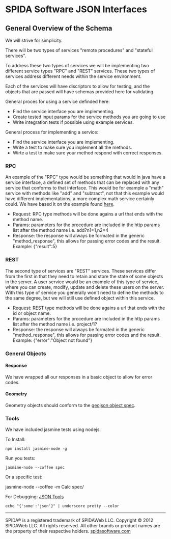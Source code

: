 SPIDA Software JSON Interfaces
==============================

General Overview of the Schema
--------------------------------

We will strive for simplicity.

There will be two types of services "remote procedures" and "stateful services".

To address these two types of services we will be implementing two different service types "RPC" and "REST" services.  These two types of services address different needs within the service environment.

Each of the services will have discriptors to allow for testing, and the objects that are passed will have schemas provided here for validating.


General proces for using a service definded here:
* Find the service interface you are implementing.
* Create tested input params for the service methods you are going to use
* Write integration tests if possible using example services.

General process for implementing a service:
* Find the service interface you are implementing.
* Write a test to make sure you implement all the methods.
* Wirte a test to make sure your method respond with correct responses.

### RPC

An example of the "RPC" type would be something that would in java have a service interface, a defined set of methods that can be replaced with any service that conforms to that interface.  This would be for example a "math" service with methods like "add" and "subtract", not that this example would have different implementations, a more complex math service certainly could.  We have based it on the example found [here](http://www.simple-is-better.org/json-rpc/jsonrpc20-schema-service-descriptor.html).

* Request: RPC type methods will be done agains a url that ends with the method name.  
* Params: parameters for the procedure are included in the http params list after the method name i.e. add?n1=1,n2=4
* Response: the response will always be formated in the generic "method_response", this allows for passing error codes and the result. Example: {"result":5}

### REST

The second type of services are "REST" services.  These services differ from the first in that they need to retain and store the state of some objects in the server.  A user service would be an example of this type of service, where you can create, modify, update and delete these users on the server.  With this type of service you generally won't need to define the methods to the same degree, but we will still use defined object within this service.

* Request: REST type methods will be done agains a url that ends with the id or object name.  
* Params: parameters for the procedure are included in the http params list after the method name i.e. project/1?
* Response: the response will always be formated in the generic "method_response", this allows for passing error codes and the result. Example: {"error":"Object not found"}

### General Objects

#### Response

We have wrapped all our responses in a basic object to allow for error codes.

#### Geometry

Geometry objects should conform to the [geojson object spec](http://www.geojson.org/geojson-spec.html).  

### Tools

We have included jasmine tests using nodejs.  

To Install:

	npm install jasmine-node -g

Run you tests:

	jasmine-node --coffee spec

Or a specific test:

  jasmine-node --coffee -m Calc spec/

For Debugging: [JSON Tools](https://github.com/ddopson/underscore-cli)
	
	echo "{'some':'json'}" | underscore pretty --color


***

SPIDA® is a registered trademark of SPIDAWeb LLC. Copyright © 2012 SPIDAWeb LLC. All rights reserved. All other brands or product names are the property of their respective holders.
[spidasoftware.com](http://www.spidasoftware.com/)
